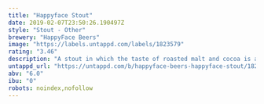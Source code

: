 ```yaml
---
title: "Happyface Stout"
date: 2019-02-07T23:50:26.190497Z
style: "Stout - Other"
brewery: "HappyFace Beers"
image: "https://labels.untappd.com/labels/1823579"
rating: "3.46"
description: "A stout in which the taste of roasted malt and cocoa is accompanied by a nice bitterness and a cocoa aftertaste."
untappd_url: "https://untappd.com/b/happyface-beers-happyface-stout/1823579"
abv: "6.0"
ibu: "0"
robots: noindex,nofollow
---
```

